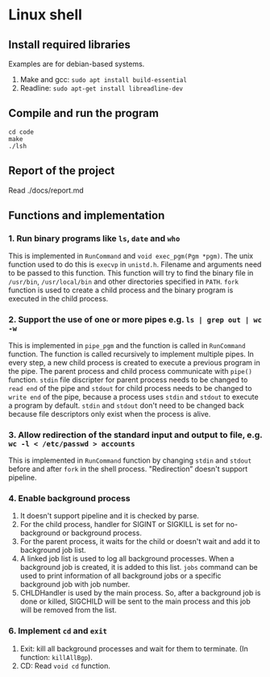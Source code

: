 # Linux shell

## Install required libraries
Examples are for debian-based systems.
1. Make and gcc: ```sudo apt install build-essential```
2. Readline: ```sudo apt-get install libreadline-dev```

## Compile and run the program
```
cd code
make
./lsh
```

## Report of the project
Read ./docs/report.md

## Functions and implementation

### 1. Run binary programs like `ls`, `date` and `who`
This is implemented in `RunCommand` and `void exec_pgm(Pgm *pgm)`. The unix function used to do this is `execvp` in `unistd.h`. Filename and arguments need to be passed to this function. This function will try to find the binary file in `/usr/bin`, `/usr/local/bin` and other directories specified in `PATH`. `fork` function is used to create a child process and the binary program is executed in the child process.

### 2. Support the use of one or more pipes e.g. `ls | grep out | wc -w`
This is implemented in `pipe_pgm` and the function is called in `RunCommand` function. The function is called recursively to implement multiple pipes. In every step, a new child process is created to execute a previous program in the pipe. The parent process and child process communicate with `pipe()` function. `stdin` file discripter for parent process needs to be changed to `read end` of the pipe and `stdout` for child process needs to be changed to `write end` of the pipe, because a process uses `stdin` and `stdout` to execute a program by default. `stdin` and `stdout` don't need to be changed back because file descriptors only exist when the process is alive.

### 3. Allow redirection of the standard input and output to file, e.g. `wc -l < /etc/passwd > accounts`
This is implemented in `RunCommand` function by changing `stdin` and `stdout` before and after `fork` in the shell process. "Redirection” doesn't support pipeline.

### 4. Enable background process 
1. It doesn't support pipeline and it is checked by parse.
2. For the child process, handler for SIGINT or SIGKILL is set for no-background or background process.
3. For the parent process, it waits for the child or doesn't wait and add it to background job list.
4. A linked job list is used to log all background processes. When a background job is created, it is added to this list. `jobs` command can be used to print information of all background jobs or a specific background job with job number. 
5. CHLDHandler is used by the main process. So, after a background job is done or killed, SIGCHILD will be sent to the main process and this job will be removed from the list. 

### 6. Implement `cd` and `exit`
1. Exit: kill all background processes and wait for them to terminate. (In function: `killAllBgp`).
2. CD: Read `void cd` function.